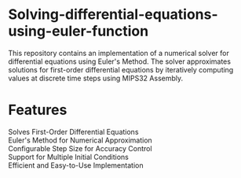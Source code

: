 # Solving-differential-equations-using-euler-function
This repository contains an implementation of a numerical solver for differential equations using Euler's Method. The solver approximates solutions for first-order differential equations by iteratively computing values at discrete time steps using MIPS32 Assembly.

# Features
Solves First-Order Differential Equations  
Euler's Method for Numerical Approximation  
Configurable Step Size for Accuracy Control  
Support for Multiple Initial Conditions  
Efficient and Easy-to-Use Implementation  

